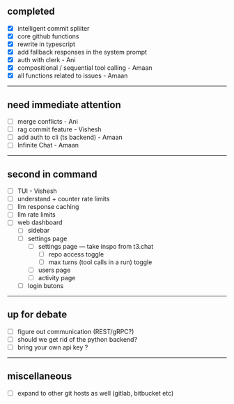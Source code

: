## completed

- [x] intelligent commit spliiter
- [x] core github functions
- [x] rewrite in typescript
- [x] add fallback responses in the system prompt
- [x] auth with clerk - Ani
- [x] compositional / sequential tool calling - Amaan
- [x] all functions related to issues - Amaan

---
## need immediate attention


- [ ] merge conflicts - Ani
- [ ] rag commit feature - Vishesh
- [ ] add auth to cli (ts backend) - Amaan
- [ ] Infinite Chat - Amaan

---
## second in command

- [ ] TUI - Vishesh
- [ ] understand + counter rate limits 
- [ ] llm response caching
- [ ] llm rate limits
- [ ] web dashboard
    - [ ] sidebar
    - [ ] settings page
        - [ ] settings page — take inspo from t3.chat
            - [ ] repo access toggle
            - [ ] max turns (tool calls in a run) toggle  
        - [ ] users  page
        - [ ] activity page  
    - [ ] login butons

---
## up for debate

- [ ] figure out communication (REST/gRPC?)
- [ ] should we get rid of the python backend?
- [ ] bring  your own api key ? 

---
## miscellaneous

- [ ] expand to other git hosts as well (gitlab, bitbucket etc)